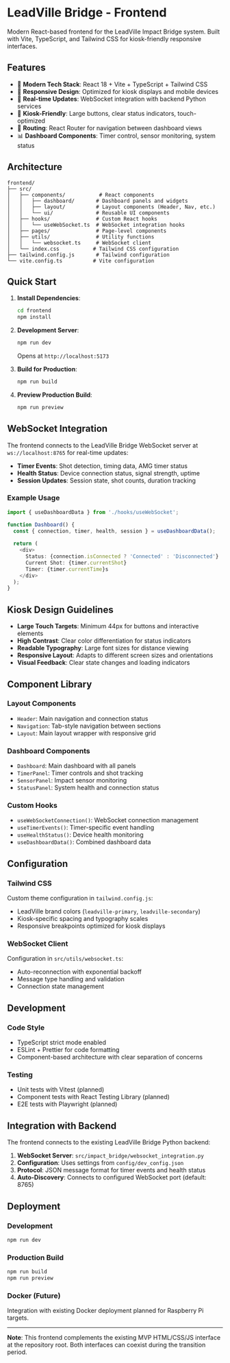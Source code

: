 # LeadVille Bridge - Frontend

Modern React-based frontend for the LeadVille Impact Bridge system. Built with Vite, TypeScript, and Tailwind CSS for kiosk-friendly responsive interfaces.

## Features

- 🚀 **Modern Tech Stack**: React 18 + Vite + TypeScript + Tailwind CSS
- 📱 **Responsive Design**: Optimized for kiosk displays and mobile devices
- 🔄 **Real-time Updates**: WebSocket integration with backend Python services
- 🎯 **Kiosk-Friendly**: Large buttons, clear status indicators, touch-optimized
- 🧭 **Routing**: React Router for navigation between dashboard views
- 📊 **Dashboard Components**: Timer control, sensor monitoring, system status

## Architecture

```
frontend/
├── src/
│   ├── components/           # React components
│   │   ├── dashboard/       # Dashboard panels and widgets
│   │   ├── layout/          # Layout components (Header, Nav, etc.)
│   │   └── ui/              # Reusable UI components
│   ├── hooks/               # Custom React hooks
│   │   └── useWebSocket.ts  # WebSocket integration hooks
│   ├── pages/               # Page-level components
│   ├── utils/               # Utility functions
│   │   └── websocket.ts     # WebSocket client
│   └── index.css           # Tailwind CSS configuration
├── tailwind.config.js       # Tailwind configuration
└── vite.config.ts          # Vite configuration
```

## Quick Start

1. **Install Dependencies**:
   ```bash
   cd frontend
   npm install
   ```

2. **Development Server**:
   ```bash
   npm run dev
   ```
   Opens at `http://localhost:5173`

3. **Build for Production**:
   ```bash
   npm run build
   ```

4. **Preview Production Build**:
   ```bash
   npm run preview
   ```

## WebSocket Integration

The frontend connects to the LeadVille Bridge WebSocket server at `ws://localhost:8765` for real-time updates:

- **Timer Events**: Shot detection, timing data, AMG timer status
- **Health Status**: Device connection status, signal strength, uptime
- **Session Updates**: Session state, shot counts, duration tracking

### Example Usage

```typescript
import { useDashboardData } from './hooks/useWebSocket';

function Dashboard() {
  const { connection, timer, health, session } = useDashboardData();
  
  return (
    <div>
      Status: {connection.isConnected ? 'Connected' : 'Disconnected'}
      Current Shot: {timer.currentShot}
      Timer: {timer.currentTime}s
    </div>
  );
}
```

## Kiosk Design Guidelines

- **Large Touch Targets**: Minimum 44px for buttons and interactive elements
- **High Contrast**: Clear color differentiation for status indicators
- **Readable Typography**: Large font sizes for distance viewing
- **Responsive Layout**: Adapts to different screen sizes and orientations
- **Visual Feedback**: Clear state changes and loading indicators

## Component Library

### Layout Components
- `Header`: Main navigation and connection status
- `Navigation`: Tab-style navigation between sections
- `Layout`: Main layout wrapper with responsive grid

### Dashboard Components
- `Dashboard`: Main dashboard with all panels
- `TimerPanel`: Timer controls and shot tracking
- `SensorPanel`: Impact sensor monitoring
- `StatusPanel`: System health and connection status

### Custom Hooks
- `useWebSocketConnection()`: WebSocket connection management
- `useTimerEvents()`: Timer-specific event handling
- `useHealthStatus()`: Device health monitoring
- `useDashboardData()`: Combined dashboard data

## Configuration

### Tailwind CSS
Custom theme configuration in `tailwind.config.js`:
- LeadVille brand colors (`leadville-primary`, `leadville-secondary`)
- Kiosk-specific spacing and typography scales
- Responsive breakpoints optimized for kiosk displays

### WebSocket Client
Configuration in `src/utils/websocket.ts`:
- Auto-reconnection with exponential backoff
- Message type handling and validation
- Connection state management

## Development

### Code Style
- TypeScript strict mode enabled
- ESLint + Prettier for code formatting
- Component-based architecture with clear separation of concerns

### Testing
- Unit tests with Vitest (planned)
- Component tests with React Testing Library (planned)
- E2E tests with Playwright (planned)

## Integration with Backend

The frontend connects to the existing LeadVille Bridge Python backend:

1. **WebSocket Server**: `src/impact_bridge/websocket_integration.py`
2. **Configuration**: Uses settings from `config/dev_config.json`
3. **Protocol**: JSON message format for timer events and health status
4. **Auto-Discovery**: Connects to configured WebSocket port (default: 8765)

## Deployment

### Development
```bash
npm run dev
```

### Production Build
```bash
npm run build
npm run preview
```

### Docker (Future)
Integration with existing Docker deployment planned for Raspberry Pi targets.

---

**Note**: This frontend complements the existing MVP HTML/CSS/JS interface at the repository root. Both interfaces can coexist during the transition period.
